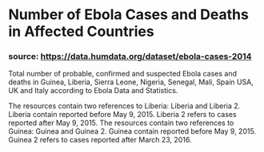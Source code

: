 # Number of Ebola Cases and Deaths in Affected Countries

### source: https://data.humdata.org/dataset/ebola-cases-2014

Total number of probable, confirmed and suspected Ebola cases and deaths in
Guinea, Liberia, Sierra Leone, Nigeria, Senegal, Mali, Spain USA, UK and Italy
according to Ebola Data and Statistics.

The resources contain two references to Liberia: Liberia and Liberia 2. Liberia
contain reported before May 9, 2015. Liberia 2 refers to cases reported after
May 9, 2015.
The resources contain two references to Guinea: Guinea and Guinea 2. Guinea
contain reported before May 9, 2015. Guinea 2 refers to cases reported after
March 23, 2016.
